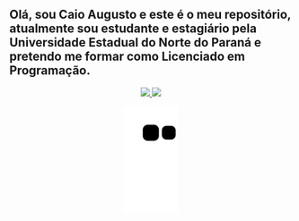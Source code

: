 ## Olá, sou Caio Augusto e este é o meu repositório, atualmente sou estudante e estagiário pela Universidade Estadual do Norte do Paraná e pretendo me formar como Licenciado em Programação.
<div align="center">
  <a href="https://github.com/caioblitz">
  <img height="180em" src="https://github-readme-stats.vercel.app/api?username=caioblitz&show_icons=true&theme=dracula&include_all_commits=true&count_private=true"/>
  <img height="180em" src="https://github-readme-stats.vercel.app/api/top-langs/?username=caioblitz&layout=compact&langs_count=7&theme=dracula"/>

 
  ![Snake animation](https://github.com/rafaballerini/rafaballerini/blob/output/github-contribution-grid-snake.svg)
 
</div>
